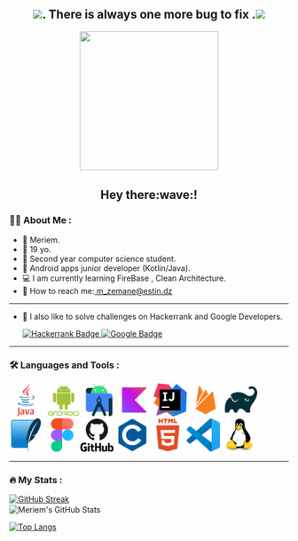 
<h2 align="center"><img src="https://user-images.githubusercontent.com/75329424/196062994-f2d48e41-c194-446a-a3f3-e164447fc938.PNG"  height=40/>.  There is always one more bug to fix  .<img src="https://user-images.githubusercontent.com/75329424/196062994-f2d48e41-c194-446a-a3f3-e164447fc938.PNG"  height=40/></h1>



<div align="center">
<img src=https://user-images.githubusercontent.com/75329424/226069646-5ecbd220-755f-4e49-b297-a8d3356a0ffd.gif height=250 width=250/></div>


<h2 align="center">Hey there:wave:!</h2>

 ### :woman_technologist: About Me :

- :triangular_flag_on_post: Meriem.
- :eyes: 19 yo.
- :briefcase: Second year computer science student.
- 📱 Android apps junior developer (Kotlin/Java).
- 💻 I am currently learning FireBase , Clean Architecture.
- 📧 How to reach me:<a href="m_zemane@estin.dz"> m_zemane@estin.dz</a>
<!---- :stuck_out_tongue_winking_eye: Fun fact: Fun facts are not funny--->

   
---
- 🎲 I also like to solve challenges on Hackerrank and Google Developers.

  <a href="https://www.hackerrank.com/Mezspire">
   <img src="https://user-images.githubusercontent.com/75329424/196059043-3f343118-ec8a-44c2-bd77-c615b10c08c9.png" alt="Hackerrank Badge" height=50/>
  </a>
  <a href="https://g.dev/Merdev"><img src="https://user-images.githubusercontent.com/75329424/196059170-6f1eb60d-7d2c-4a78-a0bb-04de4b99853d.png" alt="Google Badge" height=50/>
  </a>
 
---

### :hammer_and_wrench: Languages and Tools :
 <div>
  <img src="https://github.com/devicons/devicon/blob/master/icons/java/java-original-wordmark.svg" title="Java" alt="Java" width="60" height="60"/>&nbsp;
   <img src="https://github.com/devicons/devicon/blob/master/icons/android/android-plain-wordmark.svg" title="android" width="60" height="60"/>
 <img src="https://github.com/devicons/devicon/blob/master/icons/androidstudio/androidstudio-original.svg" title="android studio" width="60" height="60"/>
  <img src="https://github.com/devicons/devicon/blob/master/icons/kotlin/kotlin-original.svg" title="kotlin" width="60" height="60"/>
 <img src="https://github.com/devicons/devicon/blob/master/icons/intellij/intellij-original.svg" title="intellij" width="60" height="60"/>
 <img src="https://github.com/devicons/devicon/blob/master/icons/firebase/firebase-plain.svg" title="firebase" width="60" height="60"/>
  <img src="https://github.com/devicons/devicon/blob/master/icons/gradle/gradle-plain.svg" title="gradle" width="60" height="60"/>
  <img src="https://github.com/devicons/devicon/blob/master/icons/sqlite/sqlite-original.svg" title="sqlite" width="60" height="60"/>
 <img src="https://github.com/devicons/devicon/blob/master/icons/figma/figma-original.svg" title="figma" width="60" height="60"/>
 <img src="https://github.com/devicons/devicon/blob/master/icons/github/github-original-wordmark.svg" title="github" width="60" height="60"/>
   <img src="https://github.com/devicons/devicon/blob/master/icons/c/c-plain.svg" title="c" width="60" height="60"/>
   <img src="https://github.com/devicons/devicon/blob/master/icons/html5/html5-plain-wordmark.svg" title="html" width="60" height="60"/>
  <img src="https://github.com/devicons/devicon/blob/master/icons/vscode/vscode-original.svg" title="vscode" width="60" height="60"/>
  <img src="https://github.com/devicons/devicon/blob/master/icons/linux/linux-original.svg" title="linux" width="60" height="60"/>
 
   </div>
   
---

### :fire: My Stats :

[![GitHub Streak](http://github-readme-streak-stats.herokuapp.com?user=Mimspire&theme=soft-green&hide_border=true)](https://git.io/streak-stats)
<br>
<img align="center" alt="Meriem's GitHub Stats" src="https://github-readme-stats.vercel.app/api?username=Mimspire&show_icons=true&hide_border=true&title_color=0ed145&icon_color=0ed145&bg_color=222428&text_color=ffffff&border_color=0ed145" />


[![Top Langs](https://github-readme-stats.vercel.app/api/top-langs/?username=Mimspire&layout=compact&theme=vision-friendly-dark)](https://github.com/anuraghazra/github-readme-stats)
    
    



   

<!---
Mimspire/Mimspire is a ✨ special ✨ repository because its `README.md` (this file) appears on your GitHub profile.
You can click the Preview link to take a look at your changes.
--->
